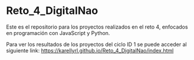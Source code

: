 # Reto_4_DigitalNao
Este es el repositorio para los proyectos realizados en el reto 4, enfocados en programación con JavaScript y Python. 


Para ver los resultados de los proyectos del ciclo ID 1 se puede acceder al siguiente link:
https://karellyrl.github.io/Reto_4_DigitalNao/index.html

